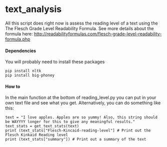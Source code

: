 # text_analysis
All this script does right now is assess the reading level of a text using the The Flesch Grade Level Readability Formula. See more details about the formula here:
http://readabilityformulas.com/flesch-grade-level-readability-formula.php

#### Dependencies
You will probably need to install these packages
```
pip install nltk
pip install big-phoney
```

#### How to

In the main function at the bottom of reading_level.py you can put in your own text file and see what you get. Alternatively, you can do something like this:

```
text = "I love apples. Apples are so yummy! Also, this string should be WAYYYY longer for this to give any meaningful results."
text_stats = get_text_stats(text)
print (text_stats["Flesch-Kincaid-reading-level"] # Print out the Flesch Kinkaid Reading level
print (text_stats["summary"]) # Print out a summary of the text
```

